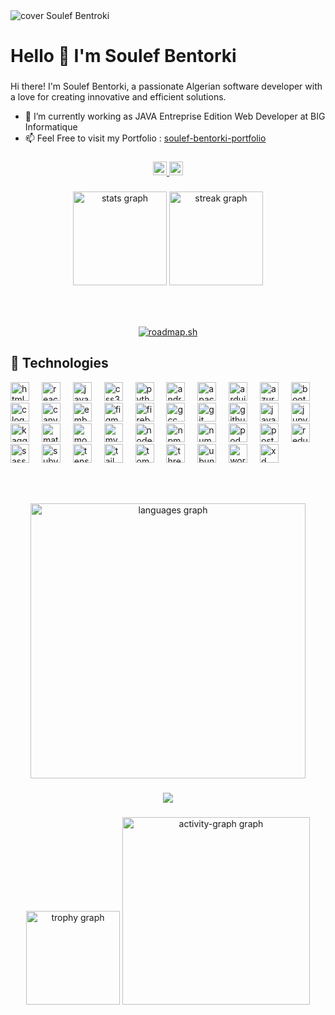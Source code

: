 <img align="center" src="https://firebasestorage.googleapis.com/v0/b/soulefportfolio.appspot.com/o/github%2FNavy%20Geometric%20Technology%20LinkedIn%20Banner.png?alt=media&token=ac9559d2-2435-42ff-9c7f-854d262e623d" alt="cover Soulef Bentroki"/>

<h1 align="left">Hello 👋 I'm Soulef Bentorki</h1>

<!-- <img align="right" height="150" src="https://i.imgflip.com/65efzo.gif"  /> -->

###

<div align="left">
 
  Hi there! I'm Soulef Bentorki, a passionate Algerian software developer with a love for creating innovative and efficient solutions. 
  
- 🔭 I’m currently working as JAVA Entreprise Edition Web Developer at BIG Informatique
- 📫 Feel Free to visit my Portfolio : [soulef-bentorki-portfolio](https://soulefbentorki.netlify.app) 
</div>

###

<div align="center">
  <a href="https://www.instagram.com/su_codz/" target="_blank">
    <img src="https://img.shields.io/static/v1?message=Instagram&logo=instagram&label=&color=E4405F&logoColor=white&labelColor=&style=for-the-badge" height="22" alt="instagram logo"  />
  </a>
  <a href="https://www.linkedin.com/in/soulef-bentorki-619aa321a/" target="_blank">
    <img src="https://img.shields.io/static/v1?message=LinkedIn&logo=linkedin&label=&color=0077B5&logoColor=white&labelColor=&style=for-the-badge" height="22" alt="linkedin logo"  />
  </a>
</div>

###

<div align="center">
  <img src="https://github-readme-stats.vercel.app/api?username=sucodz&hide_title=false&hide_rank=false&show_icons=true&include_all_commits=true&count_private=true&disable_animations=false&theme=dracula&locale=en&hide_border=false" height="150" alt="stats graph"  />
  <img src="https://streak-stats.demolab.com?user=sucodz&locale=en&mode=daily&theme=dracula&hide_border=false&border_radius=5" height="150" alt="streak graph"  />
</div>

###

<br clear="both">

###

<div align="center">
 <a href="https://roadmap.sh/u/sobentorki"><img src="https://roadmap.sh/card/wide/669b9af69a21cb3c68644a07?variant=light&roadmaps=javascript%2Cjava%2Csql%2Cdata-analyst" alt="roadmap.sh"/></a>
</div>

###

## 🚀 Technologies

<div align="left">
<img src="https://cdn.jsdelivr.net/gh/devicons/devicon/icons/html5/html5-original.svg" height="30" alt="html5 logo" title="HTML5" />
<img width="12" />
<img src="https://cdn.jsdelivr.net/gh/devicons/devicon/icons/react/react-original.svg" height="30" alt="react logo" title="React" />
<img width="12" />
<img src="https://cdn.jsdelivr.net/gh/devicons/devicon/icons/javascript/javascript-original.svg" height="30" alt="javascript logo" title="JavaScript" />
<img width="12" />
<img src="https://cdn.jsdelivr.net/gh/devicons/devicon/icons/css3/css3-original.svg" height="30" alt="css3 logo" title="CSS3" />
<img width="12" />
<img src="https://cdn.jsdelivr.net/gh/devicons/devicon/icons/python/python-original.svg" height="30" alt="python logo" title="Python" />
<img width="12" />
<img src="https://cdn.jsdelivr.net/gh/devicons/devicon/icons/android/android-original.svg" height="30" alt="android logo" title="Android" />
<img width="12" />
<img src="https://cdn.jsdelivr.net/gh/devicons/devicon/icons/apache/apache-original.svg" height="30" alt="apache logo" title="Apache" />
<img width="12" />
<img src="https://cdn.jsdelivr.net/gh/devicons/devicon/icons/arduino/arduino-original.svg" height="30" alt="arduino logo" title="Arduino" />
<img width="12" />
<img src="https://cdn.jsdelivr.net/gh/devicons/devicon/icons/azure/azure-original.svg" height="30" alt="azure logo" title="Azure" />
<img width="12" />
<img src="https://cdn.jsdelivr.net/gh/devicons/devicon/icons/bootstrap/bootstrap-original.svg" height="30" alt="bootstrap logo" title="Bootstrap" />
<img width="12" />
<img src="https://cdn.jsdelivr.net/gh/devicons/devicon/icons/c/c-original.svg" height="30" alt="c logo" title="C" />
<img width="12" />
<img src="https://cdn.jsdelivr.net/gh/devicons/devicon/icons/canva/canva-original.svg" height="30" alt="canva logo" title="Canva" />
<img width="12" />
<img src="https://cdn.jsdelivr.net/gh/devicons/devicon/icons/embeddedc/embeddedc-original.svg" height="30" alt="embeddedc logo" title="Embedded C" />
<img width="12" />
<img src="https://cdn.jsdelivr.net/gh/devicons/devicon/icons/figma/figma-original.svg" height="30" alt="figma logo" title="Figma" />
<img width="12" />
<img src="https://cdn.jsdelivr.net/gh/devicons/devicon/icons/firebase/firebase-plain.svg" height="30" alt="firebase logo" title="Firebase" />
<img width="12" />
<img src="https://cdn.jsdelivr.net/gh/devicons/devicon/icons/gcc/gcc-original.svg" height="30" alt="gcc logo" title="GCC" />
<img width="12" />
<img src="https://cdn.jsdelivr.net/gh/devicons/devicon/icons/git/git-original.svg" height="30" alt="git logo" title="Git" />
<img width="12" />
<img src="https://cdn.jsdelivr.net/gh/devicons/devicon/icons/github/github-original.svg" height="30" alt="github logo" title="GitHub" />
<img width="12" />
<img src="https://cdn.jsdelivr.net/gh/devicons/devicon/icons/java/java-original.svg" height="30" alt="java logo" title="Java" />
<img width="12" />
<img src="https://cdn.jsdelivr.net/gh/devicons/devicon/icons/jupyter/jupyter-original.svg" height="30" alt="jupyter logo" title="Jupyter" />
<img width="12" />
<img src="https://cdn.jsdelivr.net/gh/devicons/devicon/icons/kaggle/kaggle-original.svg" height="30" alt="kaggle logo" title="Kaggle" />
<img width="12" />
<img src="https://cdn.jsdelivr.net/gh/devicons/devicon/icons/materialui/materialui-original.svg" height="30" alt="materialui logo" title="Material UI" />
<img width="12" />
<img src="https://cdn.jsdelivr.net/gh/devicons/devicon/icons/mongodb/mongodb-original.svg" height="30" alt="mongodb logo" title="MongoDB" />
<img width="12" />
<img src="https://cdn.jsdelivr.net/gh/devicons/devicon/icons/mysql/mysql-original.svg" height="30" alt="mysql logo" title="MySQL" />
<img width="12" />
<img src="https://cdn.jsdelivr.net/gh/devicons/devicon/icons/nodejs/nodejs-original.svg" height="30" alt="nodejs logo" title="Node.js" />
<img width="12" />
<img src="https://cdn.jsdelivr.net/gh/devicons/devicon/icons/npm/npm-original-wordmark.svg" height="30" alt="npm logo" title="NPM" />
<img width="12" />
<img src="https://cdn.jsdelivr.net/gh/devicons/devicon/icons/numpy/numpy-original.svg" height="30" alt="numpy logo" title="NumPy" />
<img width="12" />
<img src="https://cdn.jsdelivr.net/gh/devicons/devicon/icons/podman/podman-original.svg" height="30" alt="podman logo" title="Podman" />
<img width="12" />
<img src="https://cdn.jsdelivr.net/gh/devicons/devicon/icons/postgresql/postgresql-original.svg" height="30" alt="postgresql logo" title="PostgreSQL" />
<img width="12" />
<img src="https://cdn.jsdelivr.net/gh/devicons/devicon/icons/redux/redux-original.svg" height="30" alt="redux logo" title="Redux" />
<img width="12" />
<img src="https://cdn.jsdelivr.net/gh/devicons/devicon/icons/sass/sass-original.svg" height="30" alt="sass logo" title="Sass" />
<img width="12" />
<img src="https://cdn.jsdelivr.net/gh/devicons/devicon/icons/subversion/subversion-original.svg" height="30" alt="subversion logo" title="Subversion" />
<img width="12" />
<img src="https://cdn.jsdelivr.net/gh/devicons/devicon/icons/tensorflow/tensorflow-original.svg" height="30" alt="tensorflow logo" title="TensorFlow" />
<img width="12" />
<img src="https://cdn.jsdelivr.net/gh/devicons/devicon/icons/tailwindcss/tailwindcss-original-wordmark.svg" height="30" alt="tailwindcss logo" title="Tailwind CSS" />
<img width="12" />
<img src="https://cdn.jsdelivr.net/gh/devicons/devicon/icons/tomcat/tomcat-original.svg" height="30" alt="tomcat logo" title="Tomcat" />
<img width="12" />
<img src="https://cdn.jsdelivr.net/gh/devicons/devicon/icons/threejs/threejs-original.svg" height="30" alt="threejs logo" title="Three.js" />
<img width="12" />
<img src="https://cdn.jsdelivr.net/gh/devicons/devicon/icons/ubuntu/ubuntu-plain.svg" height="30" alt="ubuntu logo" title="Ubuntu" />
<img width="12" />
<img src="https://cdn.jsdelivr.net/gh/devicons/devicon/icons/wordpress/wordpress-original.svg" height="30" alt="wordpress logo" title="WordPress" />
<img width="12" />
<img src="https://cdn.jsdelivr.net/gh/devicons/devicon/icons/xd/xd-plain.svg" height="30" alt="xd logo" title="Adobe XD" />
</div>

###

<br clear="both">

###

<div align="center">
 <img src="https://github-readme-stats.vercel.app/api/top-langs?username=sucodz&locale=en&hide_title=false&layout=compact&card_width=320&langs_count=5&theme=dracula&hide_border=false" width="440" alt="languages graph"  />
</div>

###

<div align="center">
  <img src="https://profile-counter.glitch.me/sucodz/count.svg?"  />
</div>


###

<div align="center">
  <img src="https://github-profile-trophy.vercel.app?username=sucodz&theme=dracula&column=-1&row=1&margin-w=8&margin-h=8&no-bg=false&no-frame=false&order=4" height="150" alt="trophy graph"  />
  <img src="https://github-readme-activity-graph.vercel.app/graph?username=sucodz&radius=16&theme=react&area=true&order=5" height="300" alt="activity-graph graph"  />
</div>

###
